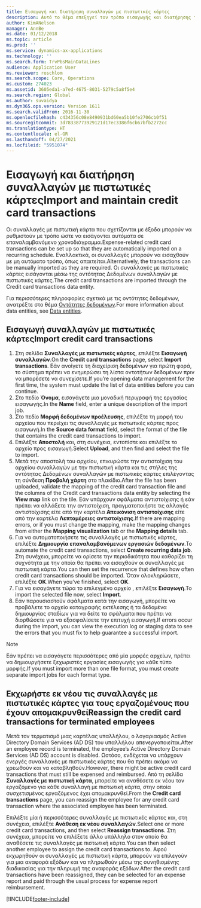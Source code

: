 ```yaml
---
title: Εισαγωγή και διατήρηση συναλλαγών με πιστωτικές κάρτες
description: Αυτό το θέμα επεξηγεί τον τρόπο εισαγωγής και διατήρησης των συναλλαγών με πιστωτικές κάρτες που σχετίζονται με έξοδα. Αυτές οι συναλλαγές μπορούν να ρυθμιστούν έτσι ώστε να εισαγάγονται αυτόματα σε ένα επαναλαμβανόμενο χρονοδιάγραμμα ή μπορούν να εισαχθούν με μη αυτόματο τρόπο, όπως απαιτείται.
author: KimANelson
manager: AnnBe
ms.date: 01/12/2018
ms.topic: article
ms.prod: ''
ms.service: dynamics-ax-applications
ms.technology: ''
ms.search.form: TrvPbsMainDataLines
audience: Application User
ms.reviewer: roschlom
ms.search.scope: Core, Operations
ms.custom: 274023
ms.assetid: 3605eda1-a7ed-4675-8031-5279c5a8f5e4
ms.search.region: Global
ms.author: suvaidya
ms.dyn365.ops.version: Version 1611
ms.search.validFrom: 2016-11-30
ms.openlocfilehash: c434356c08e8490931bd60ea5b10fe2706cb0f51
ms.sourcegitcommit: 3d78338773929121d17ec3386f6cb67bfb2272cc
ms.translationtype: HT
ms.contentlocale: el-GR
ms.lasthandoff: 04/27/2021
ms.locfileid: "5951074"
---
```

# <a name="import-and-maintain-credit-card-transactions"></a><span data-ttu-id="d2154-104">Εισαγωγή και διατήρηση συναλλαγών με πιστωτικές κάρτες</span><span class="sxs-lookup"><span data-stu-id="d2154-104">Import and maintain credit card transactions</span></span>

<span data-ttu-id="d2154-105">Οι συναλλαγές με πιστωτική κάρτα που σχετίζονται με έξοδα μπορούν να ρυθμιστούν με τρόπο ώστε να εισάγονται αυτόματα σε επαναλαμβανόμενο χρονοδιάγραμμα.</span><span class="sxs-lookup"><span data-stu-id="d2154-105">Expense-related credit card transactions can be set up so that they are automatically imported on a recurring schedule.</span></span> <span data-ttu-id="d2154-106">Εναλλακτικά, οι συναλλαγές μπορούν να εισαχθούν με μη αυτόματο τρόπο, όπως απαιτείται.</span><span class="sxs-lookup"><span data-stu-id="d2154-106">Alternatively, the transactions can be manually imported as they are required.</span></span> <span data-ttu-id="d2154-107">Οι συναλλαγές με πιστωτικές κάρτες εισάγονται μέσω της οντότητας Δεδομένων συναλλαγών με πιστωτικές κάρτες.</span><span class="sxs-lookup"><span data-stu-id="d2154-107">The credit card transactions are imported through the Credit card transactions data entity.</span></span>

<span data-ttu-id="d2154-108">Για περισσότερες πληροφορίες σχετικά με τις οντότητες δεδομένων, ανατρέξτε στο θέμα [Οντότητες δεδομένων](/dynamics365/fin-ops-core/dev-itpro/data-entities/data-entities).</span><span class="sxs-lookup"><span data-stu-id="d2154-108">For more information about data entities, see [Data entities](/dynamics365/fin-ops-core/dev-itpro/data-entities/data-entities).</span></span>

## <a name="import-credit-card-transactions"></a><span data-ttu-id="d2154-109">Εισαγωγή συναλλαγών με πιστωτικές κάρτες</span><span class="sxs-lookup"><span data-stu-id="d2154-109">Import credit card transactions</span></span>

1. <span data-ttu-id="d2154-110">Στη σελίδα **Συναλλαγές με πιστωτικές κάρτες**, επιλέξτε **Εισαγωγή συναλλαγών**.</span><span class="sxs-lookup"><span data-stu-id="d2154-110">On the **Credit card transactions** page, select **Import transactions**.</span></span> <span data-ttu-id="d2154-111">Εάν ανοίγετε τη διαχείριση δεδομένων για πρώτη φορά, το σύστημα πρέπει να ενημερώσει τη λίστα οντοτήτων δεδομένων πριν να μπορέσετε να συνεχίσετε.</span><span class="sxs-lookup"><span data-stu-id="d2154-111">If you’re opening data management for the first time, the system must update the list of data entities before you can continue.</span></span>
2. <span data-ttu-id="d2154-112">Στο πεδίο **Όνομα**, εισαγάγετε μια μοναδική περιγραφή της εργασίας εισαγωγής.</span><span class="sxs-lookup"><span data-stu-id="d2154-112">In the **Name** field, enter a unique description of the import job.</span></span>
3. <span data-ttu-id="d2154-113">Στο πεδίο **Μορφή δεδομένων προέλευσης**, επιλέξτε τη μορφή του αρχείου που περιέχει τις συναλλαγές με πιστωτικές κάρτες προς εισαγωγή.</span><span class="sxs-lookup"><span data-stu-id="d2154-113">In the **Source data format** field, select the format of the file that contains the credit card transactions to import.</span></span>
4. <span data-ttu-id="d2154-114">Επιλέξτε **Αποστολή** και, στη συνέχεια, εντοπίστε και επιλέξτε το αρχείο προς εισαγωγή.</span><span class="sxs-lookup"><span data-stu-id="d2154-114">Select **Upload**, and then find and select the file to import.</span></span>
5. <span data-ttu-id="d2154-115">Μετά την αποστολή του αρχείου, επικυρώστε την αντιστοίχιση του αρχείου συναλλαγών με την πιστωτική κάρτα και τις στήλες της οντότητας Δεδομένων συναλλαγών με πιστωτικές κάρτες επιλέγοντας τη σύνδεση **Προβολή χάρτη** στο πλακίδιο.</span><span class="sxs-lookup"><span data-stu-id="d2154-115">After the file has been uploaded, validate the mapping of the credit card transaction file and the columns of the Credit card transactions data entity by selecting the **View map** link on the tile.</span></span> <span data-ttu-id="d2154-116">Εάν υπάρχουν σφάλματα αντιστοίχισης ή εάν πρέπει να αλλάξετε την αντιστοίχιση, πραγματοποιήστε τις αλλαγές αντιστοίχισης είτε από την καρτέλα **Απεικόνιση αντιστοίχισης** είτε από την καρτέλα **Λεπτομέρειες αντιστοίχισης**.</span><span class="sxs-lookup"><span data-stu-id="d2154-116">If there are mapping errors, or if you must change the mapping, make the mapping changes from either the **Mapping visualization** tab or the **Mapping details** tab.</span></span>
6. <span data-ttu-id="d2154-117">Για να αυτοματοποιήσετε τις συναλλαγές με πιστωτικές κάρτες, επιλέξτε **Δημιουργία επαναλαμβανόμενων εργασιών δεδομένων**.</span><span class="sxs-lookup"><span data-stu-id="d2154-117">To automate the credit card transactions, select **Create recurring data job**.</span></span> <span data-ttu-id="d2154-118">Στη συνέχεια, μπορείτε να ορίσετε την περιοδικότητα που καθορίζει τη συχνότητα με την οποία θα πρέπει να εισαχθούν οι συναλλαγές με πιστωτική κάρτα.</span><span class="sxs-lookup"><span data-stu-id="d2154-118">You can then set the recurrence that defines how often credit card transactions should be imported.</span></span> <span data-ttu-id="d2154-119">Όταν ολοκληρώσετε, επιλέξτε **ΟΚ**.</span><span class="sxs-lookup"><span data-stu-id="d2154-119">When you’ve finished, select **OK**.</span></span>
7. <span data-ttu-id="d2154-120">Για να εισαγάγετε τώρα το επιλεγμένο αρχείο , επιλέξτε **Εισαγωγή**.</span><span class="sxs-lookup"><span data-stu-id="d2154-120">To import the selected file now, select **Import**.</span></span>
8. <span data-ttu-id="d2154-121">Εάν παρουσιαστούν σφάλματα κατά την εισαγωγή, μπορείτε να προβάλετε το αρχείο καταγραφής εκτέλεσης ή τα δεδομένα δημιουργίας σταδίων για να δείτε τα σφάλματα που πρέπει να διορθώσετε για να εξασφαλίσετε την επιτυχή εισαγωγή.</span><span class="sxs-lookup"><span data-stu-id="d2154-121">If errors occur during the import, you can view the execution log or staging data to see the errors that you must fix to help guarantee a successful import.</span></span>

> [!NOTE]
> <span data-ttu-id="d2154-122">Εάν πρέπει να εισαγάγετε περισσότερες από μία μορφές αρχείων, πρέπει να δημιουργήσετε ξεχωριστές εργασίες εισαγωγής για κάθε τύπο μορφής.</span><span class="sxs-lookup"><span data-stu-id="d2154-122">If you must import more than one file format, you must create separate import jobs for each format type.</span></span>

## <a name="reassign-the-credit-card-transactions-for-terminated-employees"></a><span data-ttu-id="d2154-123">Εκχωρήστε εκ νέου τις συναλλαγές με πιστωτικές κάρτες για τους εργαζομένους που έχουν απομακρυνθεί</span><span class="sxs-lookup"><span data-stu-id="d2154-123">Reassign the credit card transactions for terminated employees</span></span>

<span data-ttu-id="d2154-124">Μετά τον τερματισμό μιας καρτέλας υπαλλήλου, ο λογαριασμός Active Directory Domain Services (AD DS) του υπαλλήλου απενεργοποιείται.</span><span class="sxs-lookup"><span data-stu-id="d2154-124">After an employee record is terminated, the employee’s Active Directory Domain Services (AD DS) account is disabled.</span></span> <span data-ttu-id="d2154-125">Ωστόσο, ενδέχεται να υπάρχουν ενεργές συναλλαγές με πιστωτικές κάρτες που θα πρέπει ακόμα να χρεωθούν και να καταβληθούν.</span><span class="sxs-lookup"><span data-stu-id="d2154-125">However, there might be active credit card transactions that must still be expensed and reimbursed.</span></span> <span data-ttu-id="d2154-126">Από τη σελίδα **Συναλλαγές με πιστωτική κάρτα**, μπορείτε να αναθέσετε εκ νέου τον εργαζόμενο για κάθε συναλλαγή με πιστωτική κάρτα, στην οποία συσχετισμένος εργαζόμενος έχει απομακρυνθεί.</span><span class="sxs-lookup"><span data-stu-id="d2154-126">From the **Credit card transactions** page, you can reassign the employee for any credit card transaction where the associated employee has been terminated.</span></span>

<span data-ttu-id="d2154-127">Επιλέξτε μία ή περισσότερες συναλλαγές με πιστωτικές κάρτες και, στη συνέχεια, επιλέξτε **Ανάθεση εκ νέου συναλλαγών**.</span><span class="sxs-lookup"><span data-stu-id="d2154-127">Select one or more credit card transactions, and then select **Reassign transactions**.</span></span> <span data-ttu-id="d2154-128">Στη συνέχεια, μπορείτε να επιλέξετε άλλο υπάλληλο στον οποίο θα αναθέσετε τις συναλλαγές με πιστωτική κάρτα.</span><span class="sxs-lookup"><span data-stu-id="d2154-128">You can then select another employee to assign the credit card transactions to.</span></span> <span data-ttu-id="d2154-129">Αφού εκχωρηθούν οι συναλλαγές με πιστωτική κάρτα, μπορούν να επιλεγούν για μια αναφορά εξόδων και να πληρωθούν μέσω της συνηθισμένης διαδικασίας για την πληρωμή της αναφοράς εξόδων.</span><span class="sxs-lookup"><span data-stu-id="d2154-129">After the credit card transactions have been reassigned, they can be selected for an expense report and paid through the usual process for expense report reimbursement.</span></span>


[!INCLUDE[footer-include](../includes/footer-banner.md)]